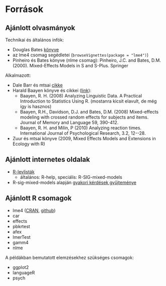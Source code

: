 # Források

## Ajánlott olvasmányok

Technikai és általános infók:
- Douglas Bates [könyve](http://lme4.r-forge.r-project.org/)
- az lme4 csomag segédletei (`browseVignettes(package = "lme4")`)
- Pinheiro és Bates könyve (nlme csomag): Pinheiro, J.C. and Bates, D.M. (2000). Mixed-Effects Models in S and S-Plus. Springer

Alkalmazott:
- Dale Barr és mtsai [cikke](http://idiom.ucsd.edu/~rlevy/papers/barr-etal-2013-jml.pdf)
- Harald Baayen könyve és cikkei ([link](http://www.sfs.uni-tuebingen.de/~hbaayen/)):  
    - Baayen, R. H. (2008) Analyzing Linguistic Data. A Practical Introduction to Statistics Using R. (mostanra kicsit elavult, de még így is hasznos)
    - Baayen, R.H., Davidson, D.J. and Bates, D.M. (2008) Mixed-effects modeling with crossed random effects for subjects and items. Journal of Memory and Language 59, 390-412.
    - Baayen, R. H. and Milin, P (2010) Analyzing reaction times. International Journal of Psychological Research, 3.2, 12--28.
- Zuur és mtsai könyve (2009, Mixed Effects Models and Extensions in Ecology with R)

## Ajánlott internetes oldalak

- [R-levlisták](http://www.r-project.org/mail.html)   
    - általános: R-help, speciális: R-SIG-mixed-models
- R-sig-mixed-models alapján [gyakori kérdések gyűjteménye](http://glmm.wikidot.com/faq)


## Ajánlott R csomagok

- lme4 ([CRAN](https://cran.r-project.org/web/packages/lme4/),
[github](https://github.com/lme4/lme4/))
- car
- effects
- pbkrtest
- afex
- lmerTest
- gamm4
- nlme

A példákban bemutatott elemzésekhez szükséges csomagok:
- ggplot2
- languageR
- psych
